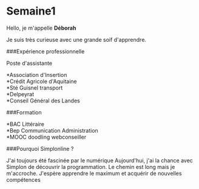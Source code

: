 # Semaine1

Hello, je m'appelle **Déborah**

Je suis très curieuse avec une grande soif d'apprendre.

###Expérience professionnelle

 Poste d'assistante 
 
  *Association d'Insertion  
  *Crédit Agricole d'Aquitaine  
  *Sté Guisnel transport  
  *Delpeyrat  
  *Conseil Général des Landes  
  
###Formation

*BAC Littéraire  
*Bep Communication Administration  
*MOOC doodling  webconseiller  


###Pourquoi Simplonline ?

J'ai toujours été fascinée par le numérique
Aujourd'hui, j'ai la chance avec Simplon de découvrir la programmation.
Le chemin est long mais je m'accroche.
J'espère apprendre le maximum et acquérir de nouvelles compétences